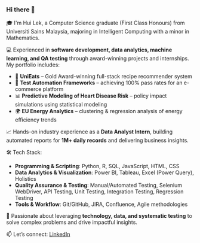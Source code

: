 ### Hi there 👋  

🎓 I'm Hui Lek, a Computer Science graduate (First Class Honours) from Universiti Sains Malaysia, majoring in Intelligent Computing with a minor in Mathematics.  

💻 Experienced in **software development, data analytics, machine learning, and QA testing** through award-winning projects and internships. My portfolio includes:  
- 🥇 **UniEats** – Gold Award-winning full-stack recipe recommender system
- 🛒 **Test Automation Frameworks** – achieving 100% pass rates for an e-commerce platform  
- 📊 **Predictive Modeling of Heart Disease Risk** – policy impact simulations using statistical modeling  
- 🌍 **EU Energy Analytics** – clustering & regression analysis of energy efficiency trends  

📈 Hands-on industry experience as a **Data Analyst Intern**, building automated reports for **1M+ daily records** and delivering business insights.  

🛠️ Tech Stack:  
- **Programming & Scripting**: Python, R, SQL, JavaScript, HTML, CSS  
- **Data Analytics & Visualization**: Power BI, Tableau, Excel (Power Query), Holistics 
- **Quality Assurance & Testing**: Manual/Automated Testing, Selenium WebDriver, API Testing, Unit Testing, Integration Testing, Regression Testing  
- **Tools & Workflow**: Git/GitHub, JIRA, Confluence, Agile methodologies  

🌟 Passionate about leveraging **technology, data, and systematic testing** to solve complex problems and drive impactful insights.  

📫 Let’s connect: [LinkedIn](https://www.linkedin.com/in/hui-lek-liew-0565311a5/)  

